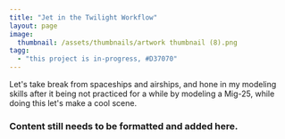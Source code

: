 ```yaml
---
title: "Jet in the Twilight Workflow"
layout: page
image:
  thumbnail: /assets/thumbnails/artwork thumbnail (8).png
tagg:
  - "this project is in-progress, #D37070"
---
```

Let's take break from spaceships and airships, and hone in my modeling skills after it being not practiced for a while by modeling a Mig-25, while doing this let's make a cool scene.

### Content still needs to be formatted and added here.